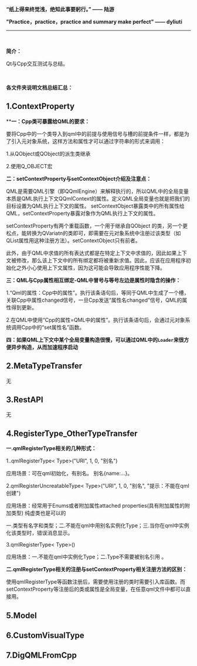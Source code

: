 **“纸上得来终觉浅，绝知此事要躬行。”  —— 陆游**

**"Practice，practice，practice and summary make perfect" —— dyliuti**

------



<br>

**简介：**

Qt与Cpp交互测试与总结。

<br>

**各文件夹说明文档总结汇总：**

## 1.ContextProperty

****一：Cpp类可暴露给QML的要求：**

要将Cpp中的一个类导入到qml中的前提与使用信号与槽的前提条件一样，都是为了引入元对象系统，这样方法和属性才可以通过字符串的形式来调用：

1.从QObject或QObject的派生类继承

2.使用Q_OBJECT宏

**二：setContextProperty与setContextObject介绍及注意点：**

QML是需要QML引擎（即QQmlEngine）来解释执行的，所以QML中的全局变量本质是QML执行上下文QQmlContext的属性。定义QML全局变量也就是把我们的目标设置为QML执行上下文的属性。  setContextObject暴露类中的所有属性给QML，setContextProperty暴露对象作为QML执行上下文的属性。

setContextProperty有两个重载函数，一个用于继承自QObject 的类，另一个更松点，能转换为QVariatn的类即可，即需要在元对象系统中注册过该类型（如QList属性用这种注册方法）。setContextObject只有前者。

此外，由于QML中求值的所有表达式都是在特定上下文中求值的，因此如果上下文被修改，那么该上下文中的所有绑定都将被重新求值。因此，应该在应用程序初始化之外小心使用上下文属性，因为这可能会导致应用程序性能下降。  

**三：QML与Cpp属性相互绑定-QML中冒号与等号左边是属性时隐含的操作：**

1.“Qml的属性：Cpp中的属性”。执行该条语句后，等同于QML中生成了一个槽，关联Cpp中属性changed信号，一旦Cpp发送“属性名changed”信号，QML的属性得到更新。

2.在QML中使用“Cpp的属性=QML中的属性”。执行该条语句后，会通过元对象系统调用Cpp中的“set属性名”函数。

**四：如果QML上下文中某个全局变量构造很慢，可以通过QML中的`Loader`来很方便异步构造，从而加速程序启动**

## 2.MetaTypeTransfer

无

## 3.RestAPI

无

## 4.RegisterType_OtherTypeTransfer

**一.qmlRegisterType相关的几种形式：**

1..qmlRegisterType< Type>("URI", 1, 0, "别名")

应用场景：可在qml初始化，有别名。 别名{name:...}。

2.qmlRegisterUncreatableType< Type>("URI", 1, 0, "别名", "提示：不能在qml创建")

应用场景：经常用于Enums或者附加属性attached properties(具有附加属性的附加类型) 纯虚类也是可以的

一.类型有名字和类型；二.不能在qml中用别名实例化Type；三.当你在qml中实例化该类型时，错误消息显示。

3.qmlRegisterType< Type>()

应用场景：一.不能在qml中实例化Type；二.Type不需要被别名引用 。

**二.qmlRegisterType相关的注册与setContextProperty相关注册方法的区别：**

使用qmlRegisterType等函数注册后，需要使用注册的类时需要引入库函数。而setContextProperty等注册后的类或属性是全局变量，在任意qml文件中都可以直接用。

## 5.Model



## 6.CustomVisualType



## 7.DigQMLFromCpp